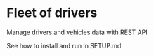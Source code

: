# Fleet of drivers
Manage drivers and vehicles data with REST API

See how to install and run in SETUP.md